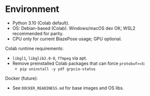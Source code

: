 # Environment

- Python 3.10 (Colab default).
- OS: Debian-based (Colab). Windows/macOS dev OK; WSL2 recommended for parity.
- CPU only for current BlazePose usage; GPU optional.

Colab runtime requirements:

- `libgl1`, `libglib2.0-0`, `ffmpeg` via apt.
- Remove preinstalled Colab packages that can force `protobuf>=5`:
  - `pip uninstall -y ydf grpcio-status`

Docker (future):

- See `DOCKER_READINESS.md` for base images and OS libs.
